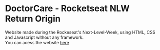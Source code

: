 # DoctorCare - Rocketseat NLW Return Origin

<p>
  Website made during the Rockeseat's Next-Level-Week, using HTML, CSS and Javascript without any framework.<br>
  You can acess the website <a href="https://jvmoraiscb.github.io/nlw-return-origin/">here</a>
</p>

